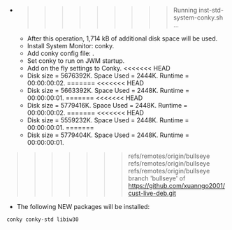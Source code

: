 * >>>>>>>>> Running inst-std-system-conky.sh ...
  * After this operation, 1,714 kB of additional disk space will be used.
  * Install System Monitor: conky.
  * Add conky config file: .
  * Set conky to run on JWM startup.
  * Add on the fly settings to Conky.
<<<<<<< HEAD
  * Disk size = 5676392K. Space Used = 2444K. Runtime = 00:00:00:02.
=======
<<<<<<< HEAD
  * Disk size = 5663392K. Space Used = 2448K. Runtime = 00:00:00:01.
=======
<<<<<<< HEAD
  * Disk size = 5779416K. Space Used = 2448K. Runtime = 00:00:00:02.
=======
<<<<<<< HEAD
  * Disk size = 5559232K. Space Used = 2448K. Runtime = 00:00:00:01.
=======
  * Disk size = 5779404K. Space Used = 2448K. Runtime = 00:00:00:01.
>>>>>>> refs/remotes/origin/bullseye
>>>>>>> refs/remotes/origin/bullseye
>>>>>>> refs/remotes/origin/bullseye
>>>>>>> branch 'bullseye' of https://github.com/xuanngo2001/cust-live-deb.git
  * The following NEW packages will be installed:
  ```bash
conky conky-std libiw30
  ```
